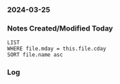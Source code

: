 ### 2024-03-25

### Notes Created/Modified Today
```dataview
LIST 
WHERE file.mday = this.file.cday
SORT file.name asc
```
### Log
